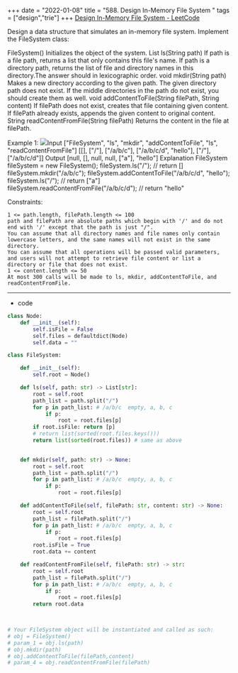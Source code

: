 +++ 
date = "2022-01-08"
title = "588. Design In-Memory File System "
tags = ["design","trie"]
+++
[Design In-Memory File System - LeetCode](https://leetcode.com/problems/design-in-memory-file-system/)

Design a data structure that simulates an in-memory file system.
Implement the FileSystem class:

FileSystem() Initializes the object of the system.
List<String> ls(String path)
If path is a file path, returns a list that only contains this file's name.
If path is a directory path, returns the list of file and directory names in this directory.The answer should in lexicographic order.
void mkdir(String path) Makes a new directory according to the given path. The given directory path does not exist. If the middle directories in the path do not exist, you should create them as well.
void addContentToFile(String filePath, String content)
If filePath does not exist, creates that file containing given content.
If filePath already exists, appends the given content to original content.
String readContentFromFile(String filePath) Returns the content in the file at filePath. 

Example 1:
![](https://assets.leetcode.com/uploads/2021/04/28/filesystem.png)Input ["FileSystem", "ls", "mkdir", "addContentToFile", "ls", "readContentFromFile"] [[], ["/"], ["/a/b/c"], ["/a/b/c/d", "hello"], ["/"], ["/a/b/c/d"]] Output [null, [], null, null, ["a"], "hello"] Explanation FileSystem fileSystem = new FileSystem(); fileSystem.ls("/"); // return [] fileSystem.mkdir("/a/b/c"); fileSystem.addContentToFile("/a/b/c/d", "hello"); fileSystem.ls("/"); // return ["a"] fileSystem.readContentFromFile("/a/b/c/d"); // return "hello" 
 
Constraints:

	1 <= path.length, filePath.length <= 100
	path and filePath are absolute paths which begin with '/' and do not end with '/' except that the path is just "/".
	You can assume that all directory names and file names only contain lowercase letters, and the same names will not exist in the same directory.
	You can assume that all operations will be passed valid parameters, and users will not attempt to retrieve file content or list a directory or file that does not exist.
	1 <= content.length <= 50
	At most 300 calls will be made to ls, mkdir, addContentToFile, and readContentFromFile.

---
- code
```py
class Node:
    def __init__(self):
        self.isFile = False
        self.files = defaultdict(Node)
        self.data = ""

class FileSystem:

    def __init__(self):
        self.root = Node()

    def ls(self, path: str) -> List[str]:
        root = self.root
        path_list = path.split("/")
        for p in path_list: # /a/b/c  empty, a, b, c
            if p:
                root = root.files[p]
        if root.isFile: return [p]
        # return list(sorted(root.files.keys()))
        return list(sorted(root.files)) # same as above
        

    def mkdir(self, path: str) -> None:
        root = self.root
        path_list = path.split("/")
        for p in path_list: # /a/b/c  empty, a, b, c
            if p:
                root = root.files[p]

    def addContentToFile(self, filePath: str, content: str) -> None:
        root = self.root
        path_list = filePath.split("/")
        for p in path_list: # /a/b/c  empty, a, b, c
            if p:
                root = root.files[p]
        root.isFile = True
        root.data += content

    def readContentFromFile(self, filePath: str) -> str:
        root = self.root
        path_list = filePath.split("/")
        for p in path_list: # /a/b/c  empty, a, b, c
            if p:
                root = root.files[p]
        return root.data        
        


# Your FileSystem object will be instantiated and called as such:
# obj = FileSystem()
# param_1 = obj.ls(path)
# obj.mkdir(path)
# obj.addContentToFile(filePath,content)
# param_4 = obj.readContentFromFile(filePath)
```
